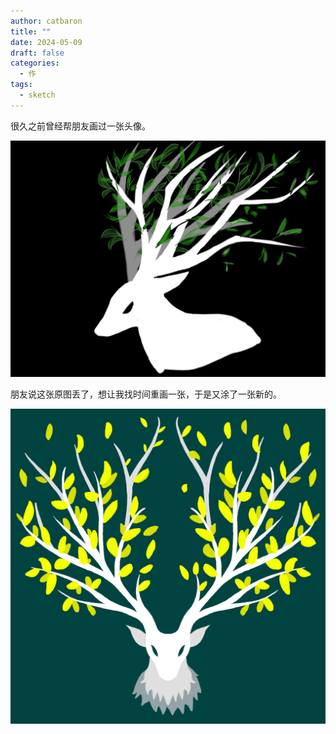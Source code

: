 ```yaml
---
author: catbaron
title: ""
date: 2024-05-09
draft: false
categories:
  - 作
tags:
  - sketch
---
```

很久之前曾经帮朋友画过一张头像。

![](https://raw.githubusercontent.com/catbaron0/pic/main/images/202459231522.png)

朋友说这张原图丢了，想让我找时间重画一张，于是又涂了一张新的。

![](https://raw.githubusercontent.com/catbaron0/pic/main/images/202459231835.png)